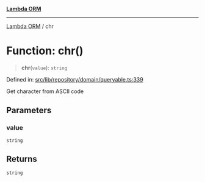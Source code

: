 [**Lambda ORM**](../README.md)

***

[Lambda ORM](../README.md) / chr

# Function: chr()

> **chr**(`value`): `string`

Defined in: [src/lib/repository/domain/queryable.ts:339](https://github.com/lambda-orm/lambdaorm-base/blob/5f10bdc7d0f008296efbcbe89bc2bf1ed03aaaef/src/lib/repository/domain/queryable.ts#L339)

Get character from ASCII code

## Parameters

### value

`string`

## Returns

`string`
